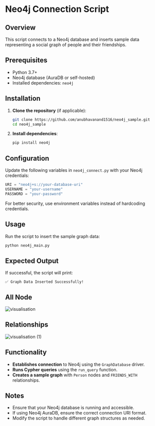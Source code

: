 # Neo4j Connection Script

## Overview
This script connects to a Neo4j database and inserts sample data representing a social graph of people and their friendships.

## Prerequisites
- Python 3.7+
- Neo4j database (AuraDB or self-hosted)
- Installed dependencies: `neo4j`

## Installation
1. **Clone the repository** (if applicable):
   ```sh
   git clone https://github.com/anubhavanand1516/neo4j_sample.git
   cd neo4j_sample
   ```
2. **Install dependencies**:
   ```sh
   pip install neo4j
   ```

## Configuration
Update the following variables in `neo4j_connect.py` with your Neo4j credentials:
```python
URI = "neo4j+s://your-database-uri"
USERNAME = "your-username"
PASSWORD = "your-password"
```
For better security, use environment variables instead of hardcoding credentials.

## Usage
Run the script to insert the sample graph data:
```sh
python neo4j_main.py
```

## Expected Output
If successful, the script will print:
```
✅ Graph Data Inserted Successfully!
```
## All Node
![visualisation](https://github.com/user-attachments/assets/97d0575a-c054-424b-9fef-0420a1dd369e)

## Relationships
![visualisation (1)](https://github.com/user-attachments/assets/aa6bbc0f-8995-45b6-b8f4-53775ed800df)

## Functionality
- **Establishes connection** to Neo4j using the `GraphDatabase` driver.
- **Runs Cypher queries** using the `run_query` function.
- **Creates a sample graph** with `Person` nodes and `FRIENDS_WITH` relationships.

## Notes
- Ensure that your Neo4j database is running and accessible.
- If using Neo4j AuraDB, ensure the correct connection URI format.
- Modify the script to handle different graph structures as needed.



